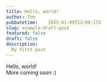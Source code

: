 ```yaml
---
title: Hello, world!
author: Tom
pubDatetime: 	2025-01-09T13:00:17Z
slug: example-draft-post
featured: false
draft: false
description:
  My first post
---
```


Hello, world! <br>
More coming soon :)
